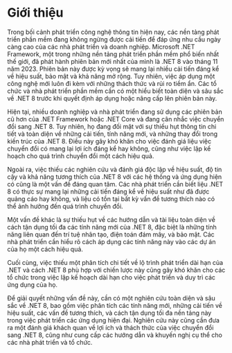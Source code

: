 # Giới thiệu

Trong bối cảnh phát triển công nghệ thông tin hiện nay, các nền tảng phát triển phần mềm đang không ngừng được cải tiến để đáp ứng nhu cầu ngày càng cao của các nhà phát triển và doanh nghiệp. Microsoft .NET Framework, một trong những nền tảng phát triển phần mềm phổ biến nhất thế giới, đã phát hành phiên bản mới nhất của mình là .NET 8 vào tháng 11 năm 2023. Phiên bản này được kỳ vọng sẽ mang lại nhiều cải tiến đáng kể về hiệu suất, bảo mật và khả năng mở rộng. Tuy nhiên, việc áp dụng một công nghệ mới luôn đi kèm với những thách thức và rủi ro tiềm ẩn. Các tổ chức và nhà phát triển phần mềm cần có một hiểu biết toàn diện và sâu sắc về .NET 8 trước khi quyết định áp dụng hoặc nâng cấp lên phiên bản này.

Hiện tại, nhiều doanh nghiệp và nhà phát triển đang sử dụng các phiên bản cũ hơn của .NET Framework hoặc .NET Core và đang cân nhắc việc chuyển đổi sang .NET 8. Tuy nhiên, họ đang đối mặt với sự thiếu hụt thông tin chi tiết và toàn diện về những cải tiến, tính năng mới, và những thay đổi trong kiến trúc của .NET 8. Điều này gây khó khăn cho việc đánh giá liệu việc chuyển đổi có mang lại lợi ích đáng kể hay không, cũng như việc lập kế hoạch cho quá trình chuyển đổi một cách hiệu quả.

Ngoài ra, việc thiếu các nghiên cứu và đánh giá độc lập về hiệu suất, độ tin cậy và khả năng tương thích của .NET 8 với các hệ thống và ứng dụng hiện có cũng là một vấn đề đáng quan tâm. Các nhà phát triển cần biết liệu .NET 8 có thực sự mang lại những cải tiến đáng kể về hiệu suất như đã được quảng cáo hay không, và liệu có tồn tại bất kỳ vấn đề tương thích nào có thể ảnh hưởng đến quá trình chuyển đổi.

Một vấn đề khác là sự thiếu hụt về các hướng dẫn và tài liệu toàn diện về cách tận dụng tối đa các tính năng mới của .NET 8, đặc biệt là những tính năng liên quan đến trí tuệ nhân tạo, điện toán đám mây, và bảo mật. Các nhà phát triển cần hiểu rõ cách áp dụng các tính năng này vào các dự án của họ một cách hiệu quả.

Cuối cùng, việc thiếu một phân tích chi tiết về lộ trình phát triển dài hạn của .NET và cách .NET 8 phù hợp với chiến lược này cũng gây khó khăn cho các tổ chức trong việc lập kế hoạch dài hạn cho việc phát triển và duy trì các ứng dụng của họ.

Để giải quyết những vấn đề này, cần có một nghiên cứu toàn diện và sâu sắc về .NET 8, bao gồm việc phân tích các tính năng mới, những cải tiến về hiệu suất, các vấn đề tương thích, và cách tận dụng tối đa nền tảng này trong việc phát triển các ứng dụng hiện đại. Nghiên cứu này cũng cần đưa ra một đánh giá khách quan về lợi ích và thách thức của việc chuyển đổi sang .NET 8, cũng như cung cấp các hướng dẫn và khuyến nghị cụ thể cho các nhà phát triển và tổ chức.
